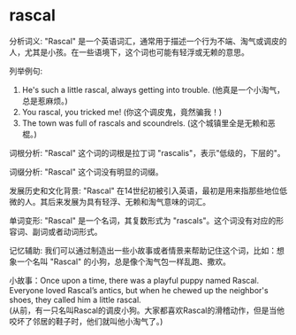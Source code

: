 # rascal

分析词义: "Rascal" 是一个英语词汇，通常用于描述一个行为不端、淘气或调皮的人，尤其是小孩。在一些语境下，这个词也可能有轻浮或无赖的意思。

  

列举例句:

  

1.  He's such a little rascal, always getting into trouble. (他真是一个小淘气，总是惹麻烦。)
2.  You rascal, you tricked me! (你这个调皮鬼，竟然骗我！)
3.  The town was full of rascals and scoundrels. (这个城镇里全是无赖和恶棍。)

  

词根分析: "Rascal" 这个词的词根是拉丁词 "rascalis"，表示"低级的，下层的"。

  

词缀分析: "Rascal" 这个词没有明显的词缀。

  

发展历史和文化背景: "Rascal" 在14世纪初被引入英语，最初是用来指那些地位低微的人。其后来发展为具有轻浮、无赖和淘气意味的词汇。

  

单词变形: "Rascal" 是一个名词，其复数形式为 "rascals"。这个词没有对应的形容词、副词或者动词形式。

  

记忆辅助: 我们可以通过制造出一些小故事或者情景来帮助记住这个词，比如：想象一个名叫 "Rascal" 的小狗，总是像个淘气包一样乱跑、撒欢。

  

小故事：Once upon a time, there was a playful puppy named Rascal. Everyone loved Rascal’s antics, but when he chewed up the neighbor's shoes, they called him a little rascal.  
(从前，有一只名叫Rascal的调皮小狗。大家都喜欢Rascal的滑稽动作，但是当他咬坏了邻居的鞋子时，他们就叫他小淘气了。)
